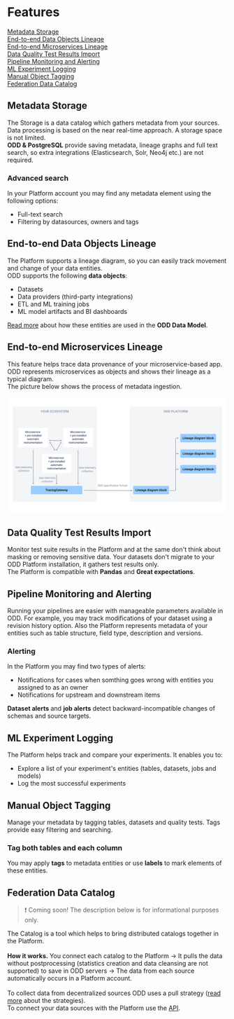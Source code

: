 # Features
[Metadata Storage](#metadata-storage) \
[End-to-end Data Objects Lineage](#end-to-end-data-objects-lineage) \
[End-to-end Microservices Lineage](#end-to-end-microservices-lineage) \
[Data Quality Test Results Import](#data-quality-test-results-import) \
[Pipeline Monitoring and Alerting](#pipeline-monitoring-and-alerting) \
[ML Experiment Logging](#ml-experiment-logging) \
[Manual Object Tagging](#manual-object-tagging) \
[Federation Data Catalog](#federation-data-catalog)

## Metadata Storage 
The Storage is a data catalog which gathers metadata from your sources. Data processing is based on the near real-time approach.  A storage space is not limited. \
**ODD & PostgreSQL** provide saving metadata, lineage graphs and full text search, so extra integrations (Elasticsearch, Solr, Neo4j etc.) are not required.   
### Advanced search 
In your Platform account you may find any metadata element using the following options:
* Full-text search 
* Filtering by datasources, owners and tags 

## End-to-end Data Objects Lineage
The Platform supports a lineage diagram, so you can easily track movement and change of your data entities. \
ODD supports the following **data objects**: 
* Datasets
* Data providers (third-party integrations)
* ETL and ML training jobs
* ML model artifacts and BI dashboards

[Read more](https://github.com/opendatadiscovery/opendatadiscovery-specification/blob/main/specification/specification.md#data-model-specification) about how these entities are used in the **ODD Data Model**.

## End-to-end Microservices Lineage 
This feature helps trace data provenance of your microservice-based app. ODD represents microservices as objects and shows their lineage as a typical diagram. \
The picture below shows the process of metadata ingestion. 

![](.gitbook/img/microservices_lineage.png)

## Data Quality Test Results Import
Monitor test suite results in the Platform and at the same don't think about masking or removing sensitive data. Your datasets don't migrate to your ODD Platform installation, it gathers test results only. \
The Platform is compatible with **Pandas** and **Great expectations**.

## Pipeline Monitoring and Alerting 
Running your pipelines are easier with manageable parameters available in ODD. For example, you may track modifications of your dataset using a revision history option. Also the Platform represents metadata of your entities such as table structure, field type, description and versions.
### Alerting 
In the Platform you may find two types of alerts: 
* Notifications for cases when somthing goes wrong with entities you assigned to as an owner
* Notifications for upstream and downstream items

**Dataset alerts** and **job alerts** detect backward-incompatible changes of schemas and source targets.

## ML Experiment Logging 
The Platform helps track and compare your experiments. It enables you to:
* Explore a list of your experiment's entities (tables, datasets, jobs and models)
* Log the most successful experiments

## Manual Object Tagging 
Manage your metadata by tagging tables, datasets and quality tests. Tags provide easy filtering and searching.

### Tag both tables and each column
You may apply **tags** to metadata entities or use **labels** to mark elements of these entities. 

## Federation Data Catalog
> :exclamation: Coming soon! The description below is for informational purposes only.

The Catalog is a tool which helps to bring distributed catalogs together in the Platform. \
\
**How it works.** You connect each catalog to the Platform &rarr; It pulls the data without postprocessing (statistics creation and data cleansing are not supported) to save in ODD servers &rarr; The data from each source automatically occurs in a Platform account. \
\
To collect data from decentralized sources ODD uses a pull strategy ([read more](architecture.md#push-and-pull-strategies) about the strategies). \
To connect your data sources with the Platform use the [API](https://github.com/opendatadiscovery/odd-platform/tree/main/odd-platform-specification). 

<!---
| Object name | Description |
| --- | ----------- |
| **DataInput** | Title |
| **DataInput** | Title |
![](.gitbook/img/lineage.gif) 
-->